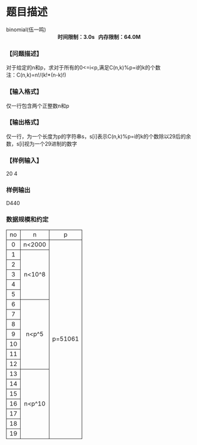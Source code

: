 # 题目描述


<meta http-equiv="Content-Type" content="text/html; charset=utf-8"/>
<link type="text/css" href="../../css/Tsinsen2011.css" rel="stylesheet"/>
<div class="probtitle" id="ptit">
binomial(伍一鸣)
</div>
<div style="text-align:center;font-size:14px;font-weight:bold;vertical-align:middle;" id="pres">
时间限制：3.0s   内存限制：64.0M
</div>
<div id="psrc" style="margin-top:20px;">
</div>
<div id="pcont" style="margin-top:20px;">
<h3>
【问题描述】
</h3>
<div class="pdcont">
对于给定的n和p，求对于所有的0&lt;=i&lt;p,满足C(n,k)%p=i的k的个数<br/>
注：C(n,k)=n!/(k!*(n-k)!)<br/>
</div>
<h3>
【输入格式】
</h3>
<div class="pdcont">
仅一行包含两个正整数n和p<br/>
</div>
<h3>
【输出格式】
</h3>
<div class="pdcont">
仅一行，为一个长度为p的字符串s，s[i]表示C(n,k)%p=i的k的个数除以29后的余数，s[i]视为一个29进制的数字<br/>
</div>
<h3>
【样例输入】
</h3>
<div class="pddata">
20 4<br/>
</div>
<h3>
样例输出
</h3>
<div class="pddata">
D440<br/>
</div>
<h3>
数据规模和约定
</h3>
<div class="pdcont">
<table style="border-collapse:collapse;border:medium none;" align="center" cellpadding="2px" cellspacing="0">
<tbody>
<tr style="border:1pt solid;" align="center">
<td style="border:1pt solid;">
no
</td>
<td style="border:1pt solid;">
n
</td>
<td style="border:1pt solid;">
p
</td>
</tr>
<tr style="border:1pt solid;" align="center">
<td style="border:1pt solid;">
0<br/>
</td>
<td style="border:1pt solid;">
n&lt;2000
</td>
<td rowspan="20" style="border:1pt solid;">
p=51061
</td>
</tr>
<tr style="border:1pt solid;" align="center">
<td style="border:1pt solid;">
1
</td>
<td rowspan="5" style="border:1pt solid;">
n&lt;10^8
</td>
</tr>
<tr style="border:1pt solid;" align="center">
<td style="border:1pt solid;">
2
</td>
</tr>
<tr style="border:1pt solid;" align="center">
<td style="border:1pt solid;">
3
</td>
</tr>
<tr style="border:1pt solid;" align="center">
<td style="border:1pt solid;">
4
</td>
</tr>
<tr style="border:1pt solid;" align="center">
<td style="border:1pt solid;">
5
</td>
</tr>
<tr style="border:1pt solid;" align="center">
<td style="border:1pt solid;">
6
</td>
<td rowspan="7" style="border:1pt solid;">
n&lt;p^5
</td>
</tr>
<tr style="border:1pt solid;" align="center">
<td style="border:1pt solid;">
7
</td>
</tr>
<tr style="border:1pt solid;" align="center">
<td style="border:1pt solid;">
8
</td>
</tr>
<tr style="border:1pt solid;" align="center">
<td style="border:1pt solid;">
9
</td>
</tr>
<tr style="border:1pt solid;" align="center">
<td style="border:1pt solid;">
10
</td>
</tr>
<tr style="border:1pt solid;" align="center">
<td style="border:1pt solid;">
11
</td>
</tr>
<tr style="border:1pt solid;" align="center">
<td style="border:1pt solid;">
12
</td>
</tr>
<tr style="border:1pt solid;" align="center">
<td style="border:1pt solid;">
13
</td>
<td rowspan="7" style="border:1pt solid;">
n&lt;p^10
</td>
</tr>
<tr style="border:1pt solid;" align="center">
<td style="border:1pt solid;">
14
</td>
</tr>
<tr style="border:1pt solid;" align="center">
<td style="border:1pt solid;">
15
</td>
</tr>
<tr style="border:1pt solid;" align="center">
<td style="border:1pt solid;">
16
</td>
</tr>
<tr style="border:1pt solid;" align="center">
<td style="border:1pt solid;">
17
</td>
</tr>
<tr style="border:1pt solid;" align="center">
<td style="border:1pt solid;">
18
</td>
</tr>
<tr style="border:1pt solid;" align="center">
<td style="border:1pt solid;">
19
</td>
</tr>
</tbody>
</table>
</div>
</div>
